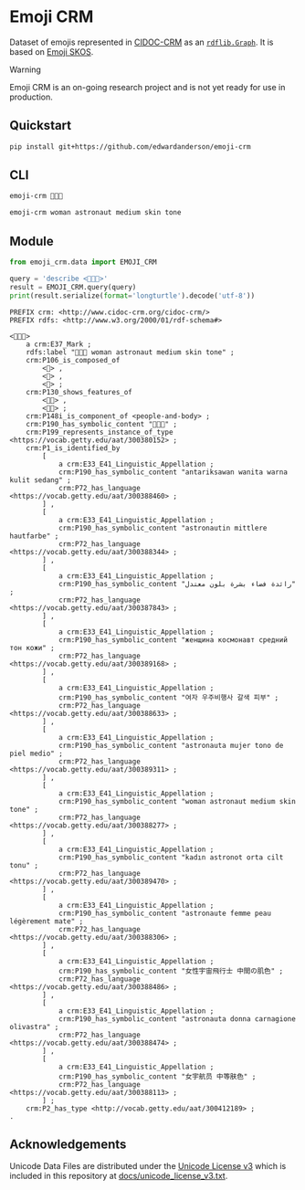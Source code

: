 # Emoji CRM

Dataset of emojis represented in [CIDOC-CRM](https://cidoc-crm.org/) as an [`rdflib.Graph`](https://rdflib.readthedocs.io/en/stable/apidocs/rdflib.html#rdflib.Graph). It is based on [Emoji SKOS](https://github.com/edwardanderson/emoji-skos).

> [!WARNING]
> Emoji CRM is an on-going research project and is not yet ready for use in production.

## Quickstart

```bash
pip install git+https://github.com/edwardanderson/emoji-crm
```

## CLI

```bash
emoji-crm 👩🏽‍🚀
```

```bash
emoji-crm woman astronaut medium skin tone
```

## Module

```python
from emoji_crm.data import EMOJI_CRM

query = 'describe <👩🏽‍🚀>'
result = EMOJI_CRM.query(query)
print(result.serialize(format='longturtle').decode('utf-8'))
```

```turtle
PREFIX crm: <http://www.cidoc-crm.org/cidoc-crm/>
PREFIX rdfs: <http://www.w3.org/2000/01/rdf-schema#>

<👩🏽‍🚀>
    a crm:E37_Mark ;
    rdfs:label "👩🏽‍🚀 woman astronaut medium skin tone" ;
    crm:P106_is_composed_of
        <🏽> ,
        <👩> ,
        <🚀> ;
    crm:P130_shows_features_of
        <👩‍🚀> ,
        <👩🏽> ;
    crm:P148i_is_component_of <people-and-body> ;
    crm:P190_has_symbolic_content "👩🏽‍🚀" ;
    crm:P199_represents_instance_of_type <https://vocab.getty.edu/aat/300380152> ;
    crm:P1_is_identified_by
        [
            a crm:E33_E41_Linguistic_Appellation ;
            crm:P190_has_symbolic_content "antariksawan wanita warna kulit sedang" ;
            crm:P72_has_language <https://vocab.getty.edu/aat/300388460> ;
        ] ,
        [
            a crm:E33_E41_Linguistic_Appellation ;
            crm:P190_has_symbolic_content "astronautin mittlere hautfarbe" ;
            crm:P72_has_language <https://vocab.getty.edu/aat/300388344> ;
        ] ,
        [
            a crm:E33_E41_Linguistic_Appellation ;
            crm:P190_has_symbolic_content "رائدة فضاء بشرة بلون معتدل" ;
            crm:P72_has_language <https://vocab.getty.edu/aat/300387843> ;
        ] ,
        [
            a crm:E33_E41_Linguistic_Appellation ;
            crm:P190_has_symbolic_content "женщина космонавт средний тон кожи" ;
            crm:P72_has_language <https://vocab.getty.edu/aat/300389168> ;
        ] ,
        [
            a crm:E33_E41_Linguistic_Appellation ;
            crm:P190_has_symbolic_content "여자 우주비행사 갈색 피부" ;
            crm:P72_has_language <https://vocab.getty.edu/aat/300388633> ;
        ] ,
        [
            a crm:E33_E41_Linguistic_Appellation ;
            crm:P190_has_symbolic_content "astronauta mujer tono de piel medio" ;
            crm:P72_has_language <https://vocab.getty.edu/aat/300389311> ;
        ] ,
        [
            a crm:E33_E41_Linguistic_Appellation ;
            crm:P190_has_symbolic_content "woman astronaut medium skin tone" ;
            crm:P72_has_language <https://vocab.getty.edu/aat/300388277> ;
        ] ,
        [
            a crm:E33_E41_Linguistic_Appellation ;
            crm:P190_has_symbolic_content "kadın astronot orta cilt tonu" ;
            crm:P72_has_language <https://vocab.getty.edu/aat/300389470> ;
        ] ,
        [
            a crm:E33_E41_Linguistic_Appellation ;
            crm:P190_has_symbolic_content "astronaute femme peau légèrement mate" ;
            crm:P72_has_language <https://vocab.getty.edu/aat/300388306> ;
        ] ,
        [
            a crm:E33_E41_Linguistic_Appellation ;
            crm:P190_has_symbolic_content "女性宇宙飛行士 中間の肌色" ;
            crm:P72_has_language <https://vocab.getty.edu/aat/300388486> ;
        ] ,
        [
            a crm:E33_E41_Linguistic_Appellation ;
            crm:P190_has_symbolic_content "astronauta donna carnagione olivastra" ;
            crm:P72_has_language <https://vocab.getty.edu/aat/300388474> ;
        ] ,
        [
            a crm:E33_E41_Linguistic_Appellation ;
            crm:P190_has_symbolic_content "女宇航员 中等肤色" ;
            crm:P72_has_language <https://vocab.getty.edu/aat/300388113> ;
        ] ;
    crm:P2_has_type <http://vocab.getty.edu/aat/300412189> ;
.
```

## Acknowledgements

Unicode Data Files are distributed under the [Unicode License v3](https://www.unicode.org/license.txt) which is included in this repository at [docs/unicode_license_v3.txt](docs/unicode_license_v3.txt).
